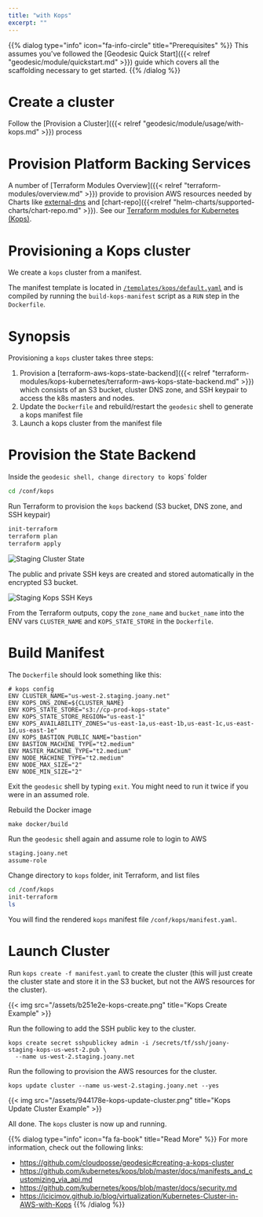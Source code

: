 ```yaml
---
title: "with Kops"
excerpt: ""
---
```


{{% dialog type="info" icon="fa-info-circle" title="Prerequisites" %}}
This assumes you've followed the [Geodesic Quick Start]({{< relref "geodesic/module/quickstart.md" >}}) guide which covers all the scaffolding necessary to get started.
{{% /dialog %}}

# Create a cluster

Follow the [Provision a Cluster]({{< relref "geodesic/module/usage/with-kops.md" >}}) process

# Provision Platform Backing Services

A number of [Terraform Modules Overview]({{< relref "terraform-modules/overview.md" >}}) provide to provision AWS resources needed by Charts like [external-dns](/kubernetes-backing-services/external-dns/) and [chart-repo]({{<relref "helm-charts/supported-charts/chart-repo.md" >}}). See our [Terraform modules for Kubernetes (Kops)](/terraform-modules/kops-kubernetes).

# Provisioning a Kops cluster

We create a `kops` cluster from a manifest.

The manifest template is located in [`/templates/kops/default.yaml`](https://github.com/cloudposse/geodesic/blob/master/rootfs/templates/kops/default.yaml)
and is compiled by running the `build-kops-manifest` script as a `RUN` step in the `Dockerfile`.

# Synopsis

Provisioning a `kops` cluster takes three steps:

1. Provision a [terraform-aws-kops-state-backend]({{< relref "terraform-modules/kops-kubernetes/terraform-aws-kops-state-backend.md" >}}) which consists of an S3 bucket, cluster DNS zone, and SSH keypair to access the k8s masters and nodes.
2. Update the `Dockerfile` and rebuild/restart the `geodesic` shell to generate a kops manifest file
3. Launch a kops cluster from the manifest file

# Provision the State Backend

Inside the `geodesic shell, change directory to `kops` folder
```bash
cd /conf/kops
```

Run Terraform to provision the `kops` backend (S3 bucket, DNS zone, and SSH keypair)
```bash
init-terraform
terraform plan
terraform apply
```

![Staging Cluster State](/assets/b5e88dd-joany-staging-kops-state.png)

The public and private SSH keys are created and stored automatically in the encrypted S3 bucket.

![Staging Kops SSH Keys](/assets/9d5dc1c-joany-staging-kops-state-ssh-keys.png)

From the Terraform outputs, copy the `zone_name` and `bucket_name` into the ENV vars `CLUSTER_NAME` and `KOPS_STATE_STORE` in the `Dockerfile`.

# Build Manifest

The `Dockerfile` should look something like this:

```docker
# kops config
ENV CLUSTER_NAME="us-west-2.staging.joany.net"
ENV KOPS_DNS_ZONE=${CLUSTER_NAME}
ENV KOPS_STATE_STORE="s3://cp-prod-kops-state"
ENV KOPS_STATE_STORE_REGION="us-east-1"
ENV KOPS_AVAILABILITY_ZONES="us-east-1a,us-east-1b,us-east-1c,us-east-1d,us-east-1e"
ENV KOPS_BASTION_PUBLIC_NAME="bastion"
ENV BASTION_MACHINE_TYPE="t2.medium"
ENV MASTER_MACHINE_TYPE="t2.medium"
ENV NODE_MACHINE_TYPE="t2.medium"
ENV NODE_MAX_SIZE="2"
ENV NODE_MIN_SIZE="2"
```

Exit the `geodesic` shell by typing `exit`. You might need to run it twice if you were in an assumed role.

Rebuild the Docker image
```
make docker/build
```

Run the `geodesic` shell again and assume role to login to AWS
```bash
staging.joany.net
assume-role
```

Change directory to `kops` folder, init Terraform, and list files
```bash
cd /conf/kops
init-terraform
ls
```

You will find the rendered `kops` manifest file `/conf/kops/manifest.yaml`.

# Launch Cluster

Run `kops create -f manifest.yaml` to create the cluster (this will just create the cluster state and store it in the S3 bucket, but not the AWS resources for the cluster).

{{< img src="/assets/b251e2e-kops-create.png" title="Kops Create Example" >}}

Run the following to add the SSH public key to the cluster.
```
kops create secret sshpublickey admin -i /secrets/tf/ssh/joany-staging-kops-us-west-2.pub \
  --name us-west-2.staging.joany.net
```

Run the following to provision the AWS resources for the cluster.

```
kops update cluster --name us-west-2.staging.joany.net --yes
```

{{< img src="/assets/944178e-kops-update-cluster.png" title="Kops Update Cluster Example" >}}

All done. The `kops` cluster is now up and running.

{{% dialog type="info" icon="fa fa-book" title="Read More" %}}
For more information, check out the following links:
* https://github.com/cloudposse/geodesic#creating-a-kops-cluster
* https://github.com/kubernetes/kops/blob/master/docs/manifests_and_customizing_via_api.md
* https://github.com/kubernetes/kops/blob/master/docs/security.md
* https://icicimov.github.io/blog/virtualization/Kubernetes-Cluster-in-AWS-with-Kops
{{% /dialog %}}
